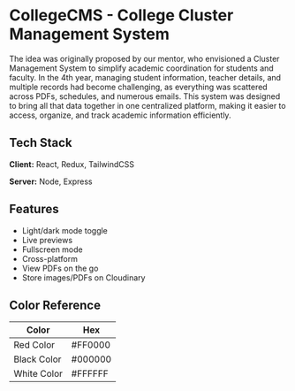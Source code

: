 
# CollegeCMS - College Cluster Management System

The idea was originally proposed by our mentor, who envisioned a Cluster Management System to simplify academic coordination for students and faculty. In the 4th year, managing student information, teacher details, and multiple records had become challenging, as everything was scattered across PDFs, schedules, and numerous emails. This system was designed to bring all that data together in one centralized platform, making it easier to access, organize, and track academic information efficiently.




## Tech Stack

**Client:** React, Redux, TailwindCSS

**Server:** Node, Express


## Features

- Light/dark mode toggle
- Live previews
- Fullscreen mode
- Cross-platform
- View PDFs on the go
- Store images/PDFs on Cloudinary
## Color Reference

| Color             | Hex                                                                |
| ----------------- | ------------------------------------------------------------------ |
| Red Color | #FF0000 |
| Black Color | #000000 |
| White Color | #FFFFFF |

